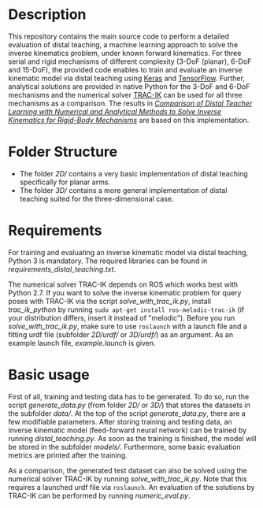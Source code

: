# Description

This repository contains the main source code to perform a detailed evaluation of distal teaching, a machine learning approach to solve the inverse kinematics problem, under known forward kinematics.
For three serial and rigid mechanisms of different complexity (3-DoF (planar), 6-DoF and 15-DoF), the provided code enables to train and evaluate an inverse kinematic model via distal teaching using [Keras](https://keras.io/) and [TensorFlow](https://www.tensorflow.org/).
Further, analytical solutions are provided in native Python for the 3-DoF and 6-DoF mechanisms and the numerical solver [TRAC-IK](http://wiki.ros.org/trac_ik) can be used for all three mechanisms as a comparison.
The results in *[Comparison of Distal Teacher Learning with Numerical and Analytical Methods to Solve Inverse Kinematics for Rigid-Body Mechanisms](https://arxiv.org/abs/2003.00225)* are based on this implementation.

# Folder Structure
- The folder *2D/* contains a very basic implementation of distal teaching specifically for planar arms.
- The folder *3D/* contains a more general implementation of distal teaching suited for the three-dimensional case.

# Requirements
For training and evaluating an inverse kinematic model via distal teaching, Python 3 is mandatory. The required libraries can be found in *requirements_distal_teaching.txt*.

The numerical solver TRAC-IK depends on ROS which works best with Python 2.7.
If you want to solve the inverse kinematic problem for query poses with TRAC-IK via the script *solve_with_trac_ik.py*, install *trac_ik_python* by running `sudo apt-get install ros-melodic-trac-ik` (if your distribution differs, insert it instead of "melodic").
Before you run *solve_with_trac_ik.py*, make sure to use `roslaunch` with a launch file and a fitting urdf file (subfolder *2D/urdf/* or *3D/urdf/*) as an argument. As an example launch file, *example.launch* is given.

# Basic usage
First of all, training and testing data has to be generated. To do so, run the script *generate_data.py* (from folder *2D/* or *3D/*) that stores the datasets in the subfolder *data/*. At the top of the script *generate_data.py*, there are a few modifiable parameters.
After storing training and testing data, an inverse kinematic model (feed-forward neural network) can be trained by running *distal_teaching.py*. As soon as the training is finished, the model will be stored in the subfolder *models/*. Furthermore, some basic evaluation metrics are printed after the training.

As a comparison, the generated test dataset can also be solved using the numerical solver TRAC-IK by running *solve_with_trac_ik.py*. Note that this requires a launched urdf file via `roslaunch`.
An evaluation of the solutions by TRAC-IK can be performed by running *numeric_eval.py*.
